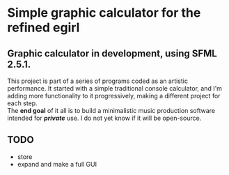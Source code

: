 # Simple graphic calculator for the refined egirl

## Graphic calculator in development, using SFML 2.5.1.

This project is part of a series of programs coded as an artistic performance. It started with a simple traditional console calculator, and I'm adding more functionality to it progressively, making a different project for each step.\
The **end goal** of it all is to build a minimalistic music production software intended for _**private**_ use. I do not yet know if it will be open-source.



## TODO
  - store 
  - expand and make a full GUI